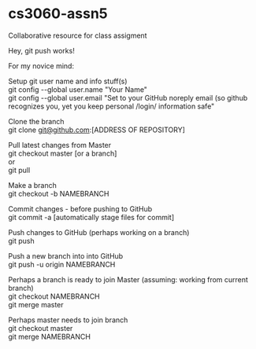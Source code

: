 # cs3060-assn5
Collaborative resource for class assigment

Hey, git push works!


For my novice mind:

Setup git user name and info stuff(s)  
git config --global user.name "Your Name"  
git config --global user.email "Set to your GitHub noreply email (so github recognizes you, yet you keep personal /login/ information safe"  

Clone the branch  
git clone git@github.com:[ADDRESS OF REPOSITORY]  

Pull latest changes from Master  
git checkout master [or a branch]  
or  
git pull  

Make a branch  
git checkout -b NAMEBRANCH  

Commit changes - before pushing to GitHub  
git commit -a [automatically stage files for commit]  

Push changes to GitHub (perhaps working on a branch)  
git push  

Push a new branch into into GitHub  
git push -u origin NAMEBRANCH  

Perhaps a branch is ready to join Master (assuming: working from current branch)  
git checkout NAMEBRANCH  
git merge master  

Perhaps master needs to join branch  
git checkout master  
git merge NAMEBRANCH  

